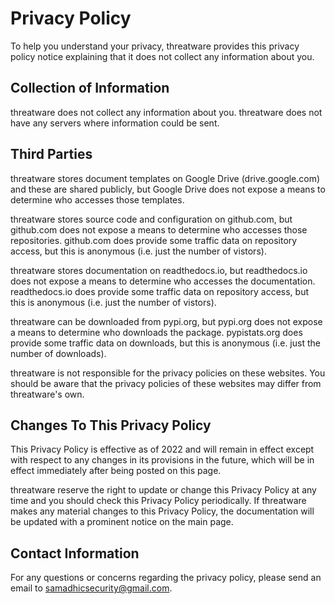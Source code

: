 # Privacy Policy

To help you understand your privacy, threatware provides this privacy policy notice explaining that it does not collect any information about you.

## Collection of Information

threatware does not collect any information about you.  threatware does not have any servers where information could be sent.

## Third Parties

threatware stores document templates on Google Drive (drive.google.com) and these are shared publicly, but Google Drive does not expose a means to determine who accesses those templates.

threatware stores source code and configuration on github.com, but github.com does not expose a means to determine who accesses those repositories.  github.com does provide some traffic data on repository access, but this is anonymous (i.e. just the number of vistors).

threatware stores documentation on readthedocs.io, but readthedocs.io does not expose a means to determine who accesses the documentation.  readthedocs.io does provide some traffic data on repository access, but this is anonymous (i.e. just the number of vistors).

threatware can be downloaded from pypi.org, but pypi.org does not expose a means to determine who downloads the package.  pypistats.org does provide some traffic data on downloads, but this is anonymous (i.e. just the number of downloads).

threatware is not responsible for the privacy policies on these websites. You should be aware that the privacy policies of these websites may differ from threatware's own.

## Changes To This Privacy Policy

This Privacy Policy is effective as of 2022 and will remain in effect except with respect to any changes in its provisions in the future, which will be in effect immediately after being posted on this page.

threatware reserve the right to update or change this Privacy Policy at any time and you should check this Privacy Policy periodically. If threatware makes any material changes to this Privacy Policy, the documentation will be updated with a prominent notice on the main page.

## Contact Information

For any questions or concerns regarding the privacy policy, please send an email to samadhicsecurity@gmail.com.